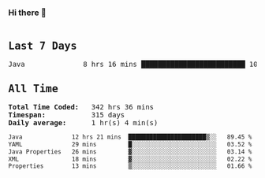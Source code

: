 ### Hi there 👋

<!--WakaTime-Start-->
<pre><h2>Last 7 Days</h2>Java              8 hrs 16 mins █████████████████████████ 100.00 %</br><h2>All Time</h2><strong>Total Time Coded:   </strong>342 hrs 36 mins</br><strong>Timespan:           </strong>315 days</br><strong>Daily average:      </strong>1 hr(s) 4 min(s)</pre>
<!--WakaTime-End-->

<!--START_SECTION:waka-->

```txt
Java              12 hrs 21 mins  ██████████████████████▒░░   89.45 %
YAML              29 mins         █░░░░░░░░░░░░░░░░░░░░░░░░   03.52 %
Java Properties   26 mins         ▓░░░░░░░░░░░░░░░░░░░░░░░░   03.14 %
XML               18 mins         ▓░░░░░░░░░░░░░░░░░░░░░░░░   02.22 %
Properties        13 mins         ▒░░░░░░░░░░░░░░░░░░░░░░░░   01.66 %
```

<!--END_SECTION:waka-->

 <!-- waka-box start -->
 <!-- waka-box end -->
